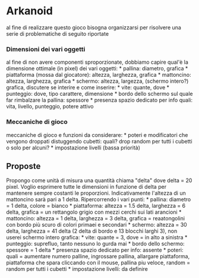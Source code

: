 # Arkanoid
al fine di realizzare questo gioco bisogna organizzarsi per risolvere una serie di problematiche di seguito riportate

### Dimensioni dei vari oggetti
al fine di non avere componenti sproporzionate, dobbiamo capire qual'è la dimensione ottimale (in pixel) dei vari oggetti:
    * pallina: diametro, grafica
    * piattaforma (mossa dal giocatore): altezza, larghezza, grafica
    * mattoncino: altezza, larghezza, grafica
    * schermo: altezza, largezza, (schermo intero?)
    grafica, discutere se interire e come inserire:
              * vite: quante, dove
              * punteggio: dove, tipo carattere, dimensione
              * bordo dello schermo sul quale far rimbalzare la pallina: spessore
              * presenza spazio dedicato per info quali: vita, livello, punteggio, potere attivo

### Meccaniche di gioco
meccaniche di gioco e funzioni da considerare:
    * poteri e modificatori che vengono droppati distuggendo cubetti: quali? drop random per tutti i cubetti o solo per alcuni?
    * impostazione livelli (bassa priorità)

## Proposte
Propongo come unità di misura una quantità chiama "delta" dove delta = 20 pixel. Voglio esprimere tutte le dimensioni in funzione di delta per mantenere sempre costanti le proporzioni. Indicativamente l'altezza di un mattoncino sarà pari a 1 delta.
Ripercorrendo i vari punti:
      * pallina: diametro = 1 delta, colore = bianco
      * piattaforma: altezza = 1.5 delta, larghezza = 6 delta, grafica = un rettangolo grigio con mezzi cerchi sui lati arancioni
      * mattoncino: altezza = 1 delta, larghezza = 3 delta, grafica = reaatongolini con bordo più scuro di colori primaei e secondari
      * schermo: altezza = 30 delta, larghezza = 41 delta (2 delta di bordo e 13 blocchi larghi 3), non userei schermo intero
      grafica:
            * vite: quante = 3, dove = in alto a sinistra
            * punteggio: suprefluo, tanto nessuno lo gurda mai
            * bordo dello schermo: spessore = 1 delta
            * presenza spazio dedicato per info: assente
      * poteri: quali = aumentare numero palline, ingrossare pallina, allargare piattaforma, piattaforma che spara cliccando con il mouse, pallina piu veloce, random = random            per tutti i cubetti
      * impostazione livelli: da definire 
  
              
